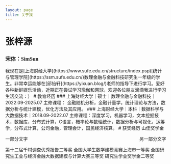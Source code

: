 ```yaml
---
layout: page
title: 关于我
---
```

# <font face="逐浪新宋">张梓源</font>
<h3 style="font-family: 宋体;">宋体：SimSun</h3>
我现在是[上海财经大学](https://www.sufe.edu.cn/structure/index.psp)[统计与管理学院](https://ssm.sufe.edu.cn/)数理金融与金融科技研究生一年级的学生。非常幸运能够在[邱怡轩](https://yixuan.blog/)老师的指导下进行学习。爱好各种新鲜娱乐活动，近期正在尝试学习瑜伽和网球，欢迎各位朋友滴滴我进行学习生活交流：）
# 教育经历  
### 上海财经大学｜硕士｜数理金融与金融科技｜2022.09-2025.07  
主修课程： 金融随机分析，金融计量学，统计理论与方法，数据分析与统计建模，优化方法及其应用。  
### 上海财经大学｜本科｜数据科学与大数据技术｜2018.09-2022.07  
主修课程：深度学习，机器学习，文本挖掘技术，数据库，分布式计算，C语言，概率论与数理统计，数据分析与可视化，运筹学，分布式计算，公司金融，管理会计，国民经济核算。  
# 获奖经历  
山佳奖学金
<p style="text-align:left;">一部分文字<span style="float:right;">另一部分文字</span></p>
第十二届千村调查优秀报告二等奖
全国大学生数学建模竞赛上海市一等奖
全国研究生工业与经济金融大数据建模与计算大赛三等奖
研究生学业奖学金二等奖

